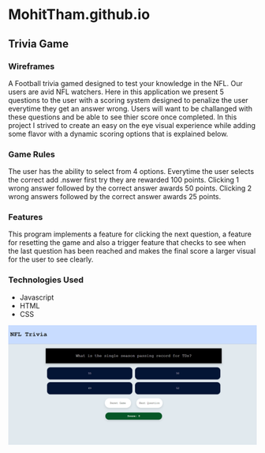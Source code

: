 # MohitTham.github.io
## Trivia Game 

### Wireframes
A Football trivia gamed designed to test your knowledge in the NFL. Our users are avid NFL watchers.
Here in this application we present 5 questions to the user with a scoring system designed to penalize the user everytime they get an answer wrong. 
Users will want to be challanged with these questions and be able to see thier score once completed.
In this project I strived to create an easy on the eye visual experience while adding some flavor with a dynamic scoring options that is explained below.


### Game Rules
The user has the ability to select from 4 options. 
Everytime the user selects the correct add .nswer first try they are rewarded 100 points.
Clicking 1 wrong answer followed by the correct answer awards 50 points. 
Clicking 2 wrong answers followed by the correct answer awards 25 points.

### Features
This program implements a feature for clicking the next question, a feature for resetting the game and also a trigger feature that checks to see when the last question has been reached and makes the final score a larger visual for the user to see clearly.

### Technologies Used
- Javascript
- HTML
- CSS

<img src="Project1ss.png" alt="My cool logo"/>
